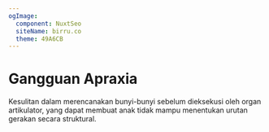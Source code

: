 ```yaml
---
ogImage:
  component: NuxtSeo
  siteName: birru.co
  theme: 49A6CB
---
```


# Gangguan Apraxia

Kesulitan dalam merencanakan bunyi-bunyi sebelum dieksekusi oleh organ artikulator, yang dapat membuat anak tidak mampu menentukan urutan gerakan secara struktural.
